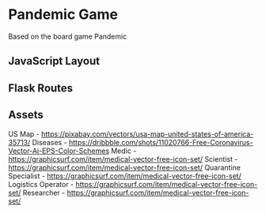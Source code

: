 # Pandemic Game
Based on the board game Pandemic

## JavaScript Layout


## Flask Routes



## Assets

US Map - https://pixabay.com/vectors/usa-map-united-states-of-america-35713/
Diseases - https://dribbble.com/shots/11020766-Free-Coronavirus-Vector-Ai-EPS-Color-Schemes
Medic - https://graphicsurf.com/item/medical-vector-free-icon-set/
Scientist - https://graphicsurf.com/item/medical-vector-free-icon-set/
Quarantine Specialist - https://graphicsurf.com/item/medical-vector-free-icon-set/
Logistics Operator - https://graphicsurf.com/item/medical-vector-free-icon-set/
Researcher - https://graphicsurf.com/item/medical-vector-free-icon-set/